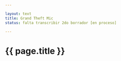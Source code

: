 ```yaml
---

layout: text
title: Grand Theft Mic
status: falta transcribir 2do borrador [en proceso]

---
```


# {{ page.title }}
